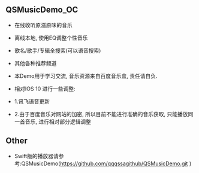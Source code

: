 ## QSMusicDemo_OC
- 在线收听原滋原味的音乐
- 离线本地, 使用EQ调整个性音乐
- 歌名/歌手/专辑全搜索(可以语音搜索)
- 其他各种推荐频道
 
- 本Demo用于学习交流, 音乐资源来自百度音乐盒, 责任请自负.

- 相对IOS 10 进行一些调整:
- 1.讯飞语音更新
- 2.由于百度音乐对网站的加密, 所以目前不能进行准确的音乐获取, 只能播放同一首音乐, 进行相对部分逻辑调整

## Other
- Swift版的播放器请参考:QSMusicDemo(https://github.com/qqqssagithub/QSMusicDemo.git )
